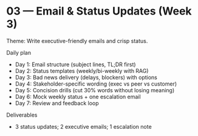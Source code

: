 # 03 — Email & Status Updates (Week 3)

Theme: Write executive-friendly emails and crisp status.

Daily plan
- Day 1: Email structure (subject lines, TL;DR first)
- Day 2: Status templates (weekly/bi-weekly with RAG)
- Day 3: Bad news delivery (delays, blockers) with options
- Day 4: Stakeholder-specific wording (exec vs peer vs customer)
- Day 5: Concision drills (cut 30% words without losing meaning)
- Day 6: Mock weekly status + one escalation email
- Day 7: Review and feedback loop

Deliverables
- 3 status updates; 2 executive emails; 1 escalation note
